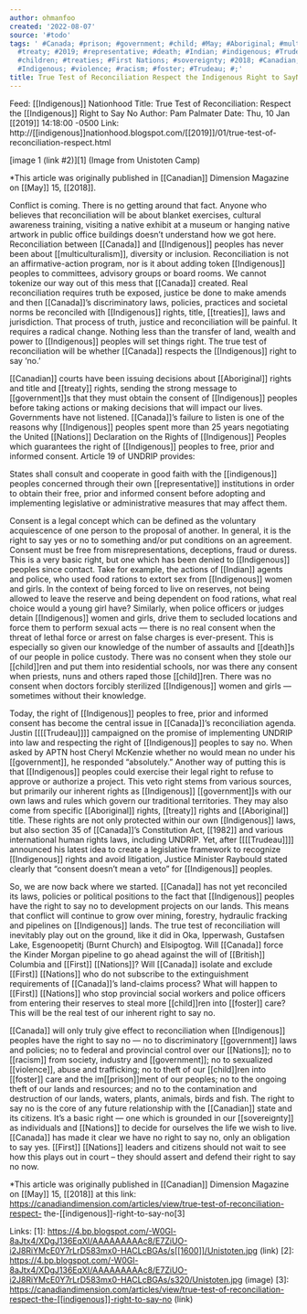 ```yaml
---
author: ohmanfoo
created: '2022-08-07'
source: '#todo'
tags: ' #Canada; #prison; #government; #child; #May; #Aboriginal; #multiculturalism;
  #treaty; #2019; #representative; #death; #Indian; #indigenous; #Trudeau; #British;
  #children; #treaties; #First Nations; #sovereignty; #2018; #Canadian; #1982; #1600;
  #Indigenous; #violence; #racism; #foster; #Trudeau; #;'
title: True Test of Reconciliation Respect the Indigenous Right to SayNo
---
```


Feed: [[Indigenous]] Nationhood
Title: True Test of Reconciliation: Respect the [[Indigenous]] Right to Say No
Author: Pam Palmater
Date: Thu, 10 Jan [[2019]] 14:18:00 -0500
Link: http://[[indigenous]]nationhood.blogspot.com/[[2019]]/01/true-test-of-reconciliation-respect.html
 
[image 1 (link #2)][1]
(Image from Unistoten Camp)
 
*This article was originally published in [[Canadian]] Dimension Magazine on [[May]] 15,
[[2018]].
 
Conflict is coming. There is no getting around that fact. Anyone who believes 
that reconciliation will be about blanket exercises, cultural awareness 
training, visiting a native exhibit at a museum or hanging native artwork in 
public office buildings doesn’t understand how we got here. Reconciliation 
between [[Canada]] and [[Indigenous]] peoples has never been about [[multiculturalism]], 
diversity or inclusion. Reconciliation is not an affirmative-action program, nor
is it about adding token [[Indigenous]] peoples to committees, advisory groups or 
board rooms. We cannot tokenize our way out of this mess that [[Canada]] created. 
Real reconciliation requires truth be exposed, justice be done to make amends 
and then [[Canada]]’s discriminatory laws, policies, practices and societal norms be
reconciled with [[Indigenous]] rights, title, [[treaties]], laws and jurisdiction. That 
process of truth, justice and reconciliation will be painful. It requires a 
radical change. Nothing less than the transfer of land, wealth and power to 
[[Indigenous]] peoples will set things right. The true test of reconciliation will 
be whether [[Canada]] respects the [[Indigenous]] right to say ‘no.’
 
[[Canadian]] courts have been issuing decisions about [[Aboriginal]] rights and title 
and [[treaty]] rights, sending the strong message to [[government]]s that they must 
obtain the consent of [[Indigenous]] peoples before taking actions or making 
decisions that will impact our lives. Governments have not listened. [[Canada]]’s 
failure to listen is one of the reasons why [[Indigenous]] peoples spent more than 
25 years negotiating the United [[Nations]] Declaration on the Rights of [[Indigenous]] 
Peoples which guarantees the right of [[Indigenous]] peoples to free, prior and 
informed consent. Article 19 of UNDRIP provides:
 
States shall consult and cooperate in good faith with the [[indigenous]] peoples 
concerned through their own [[representative]] institutions in order to obtain their
free, prior and informed consent before adopting and implementing legislative or
administrative measures that may affect them.
 
Consent is a legal concept which can be defined as the voluntary acquiescence of
one person to the proposal of another. In general, it is the right to say yes or
no to something and/or put conditions on an agreement. Consent must be free from
misrepresentations, deceptions, fraud or duress. This is a very basic right, but
one which has been denied to [[Indigenous]] peoples since contact. Take for example,
the actions of [[Indian]] agents and police, who used food rations to extort sex 
from [[Indigenous]] women and girls. In the context of being forced to live on 
reserves, not being allowed to leave the reserve and being dependent on food 
rations, what real choice would a young girl have? Similarly, when police 
officers or judges detain [[Indigenous]] women and girls, drive them to secluded 
locations and force them to perform sexual acts — there is no real consent when 
the threat of lethal force or arrest on false charges is ever-present. This is 
especially so given our knowledge of the number of assaults and [[death]]s of our 
people in police custody. There was no consent when they stole our [[child]]ren and 
put them into residential schools, nor was there any consent when priests, nuns 
and others raped those [[child]]ren. There was no consent when doctors forcibly 
sterilized [[Indigenous]] women and girls — sometimes without their knowledge.
 
Today, the right of [[Indigenous]] peoples to free, prior and informed consent has 
become the central issue in [[Canada]]’s reconciliation agenda. Justin [[[[Trudeau]]]] 
campaigned on the promise of implementing UNDRIP into law and respecting the 
right of [[Indigenous]] peoples to say no. When asked by APTN host Cheryl McKenzie 
whether no would mean no under his [[government]], he responded “absolutely.” 
Another way of putting this is that [[Indigenous]] peoples could exercise their 
legal right to refuse to approve or authorize a project. This veto right stems 
from various sources, but primarily our inherent rights as [[Indigenous]] 
[[government]]s with our own laws and rules which govern our traditional 
territories. They may also come from specific [[Aboriginal]] rights, [[treaty]] rights 
and [[Aboriginal]] title. These rights are not only protected within our own 
[[Indigenous]] laws, but also section 35 of [[Canada]]’s Constitution Act, [[1982]] and 
various international human rights laws, including UNDRIP. Yet, after [[[[Trudeau]]]] 
announced his latest idea to create a legislative framework to recognize 
[[Indigenous]] rights and avoid litigation, Justice Minister Raybould stated clearly
that “consent doesn’t mean a veto” for [[Indigenous]] peoples.
 
So, we are now back where we started. [[Canada]] has not yet reconciled its laws, 
policies or political positions to the fact that [[Indigenous]] peoples have the 
right to say no to development projects on our lands. This means that conflict 
will continue to grow over mining, forestry, hydraulic fracking and pipelines on
[[Indigenous]] lands. The true test of reconciliation will inevitably play out on 
the ground, like it did in Oka, Ipperwash, Gustafsen Lake, Esgenoopetitj (Burnt 
Church) and Elsipogtog. Will [[Canada]] force the Kinder Morgan pipeline to go ahead
against the will of [[British]] Columbia and [[First]] [[Nations]]? Will [[Canada]] isolate and 
exclude [[First]] [[Nations]] who do not subscribe to the extinguishment requirements of
[[Canada]]’s land-claims process? What will happen to [[First]] [[Nations]] who stop 
provincial social workers and police officers from entering their reserves to 
steal more [[child]]ren into [[foster]] care? This will be the real test of our inherent
right to say no.
 
[[Canada]] will only truly give effect to reconciliation when [[Indigenous]] peoples 
have the right to say no — no to discriminatory [[government]] laws and policies; no
to federal and provincial control over our [[Nations]]; no to [[racism]] from society, 
industry and [[government]]; no to sexualized [[violence]], abuse and trafficking; no to
theft of our [[child]]ren into [[foster]] care and the im[[prison]]ment of our peoples; no 
to the ongoing theft of our lands and resources; and no to the contamination and
destruction of our lands, waters, plants, animals, birds and fish. The right to 
say no is the core of any future relationship with the [[Canadian]] state and its 
citizens. It’s a basic right — one which is grounded in our [[sovereignty]] as 
individuals and [[Nations]] to decide for ourselves the life we wish to live. [[Canada]]
has made it clear we have no right to say no, only an obligation to say yes. 
[[First]] [[Nations]] leaders and citizens should not wait to see how this plays out in 
court – they should assert and defend their right to say no now.
 
*This article was originally published in [[Canadian]] Dimension Magazine on [[May]] 15,
[[2018]] at this link:
https://canadiandimension.com/articles/view/true-test-of-reconciliation-respect-
the-[[indigenous]]-right-to-say-no[3]
 
Links: 
[1]: https://4.bp.blogspot.com/-W0Gl-8aJtx4/XDgJ136EqXI/AAAAAAAAAc8/E7ZiUO-i2J8RiYMcE0Y7rLrD583mx0-HACLcBGAs/s[[1600]]/Unistoten.jpg (link)
[2]: https://4.bp.blogspot.com/-W0Gl-8aJtx4/XDgJ136EqXI/AAAAAAAAAc8/E7ZiUO-i2J8RiYMcE0Y7rLrD583mx0-HACLcBGAs/s320/Unistoten.jpg (image)
[3]: https://canadiandimension.com/articles/view/true-test-of-reconciliation-respect-the-[[indigenous]]-right-to-say-no (link)